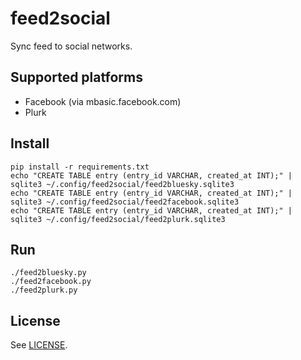 # feed2social

Sync feed to social networks.

## Supported platforms

* Facebook (via mbasic.facebook.com)
* Plurk

## Install

    pip install -r requirements.txt
    echo "CREATE TABLE entry (entry_id VARCHAR, created_at INT);" | sqlite3 ~/.config/feed2social/feed2bluesky.sqlite3
    echo "CREATE TABLE entry (entry_id VARCHAR, created_at INT);" | sqlite3 ~/.config/feed2social/feed2facebook.sqlite3
    echo "CREATE TABLE entry (entry_id VARCHAR, created_at INT);" | sqlite3 ~/.config/feed2social/feed2plurk.sqlite3

## Run

    ./feed2bluesky.py
    ./feed2facebook.py
    ./feed2plurk.py

## License

See [LICENSE](LICENSE).
